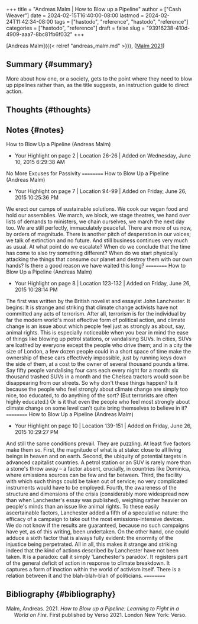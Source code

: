 +++
title = "Andreas Malm | How to Blow up a Pipeline"
author = ["Cash Weaver"]
date = 2024-02-15T16:40:00-08:00
lastmod = 2024-02-24T11:42:34-08:00
tags = ["hastodo", "reference", "hastodo", "reference"]
categories = ["hastodo", "reference"]
draft = false
slug = "93916238-410d-4909-aaa7-8bc81fb6f032"
+++

[Andreas Malm]({{< relref "andreas_malm.md" >}}), (<a href="#citeproc_bib_item_1">Malm 2021</a>)


## Summary {#summary}

More about how one, or a society, gets to the point where they need to blow up pipelines rather than, as the title suggests, an instruction guide to direct action.


## Thoughts {#thoughts}


## Notes {#notes}

﻿How to Blow Up a Pipeline (Andreas Malm)

-   Your Highlight on page 2 | Location 26-26 | Added on Wednesday, June 10, 2015 6:29:38 AM

No More Excuses for Passivity
`========`
How to Blow Up a Pipeline (Andreas Malm)

-   Your Highlight on page 7 | Location 94-99 | Added on Friday, June 26, 2015 10:25:36 PM

We erect our camps of sustainable solutions. We cook our vegan food and hold our assemblies. We march, we block, we stage theatres, we hand over lists of demands to ministers, we chain ourselves, we march the next day too. We are still perfectly, immaculately peaceful. There are more of us now, by orders of magnitude. There is another pitch of desperation in our voices; we talk of extinction and no future. And still business continues very much as usual. At what point do we escalate? When do we conclude that the time has come to also try something different? When do we start physically attacking the things that consume our planet and destroy them with our own hands? Is there a good reason we have waited this long?
`========`
How to Blow Up a Pipeline (Andreas Malm)

-   Your Highlight on page 8 | Location 123-132 | Added on Friday, June 26, 2015 10:28:14 PM

The first was written by the British novelist and essayist John Lanchester. It begins: It is strange and striking that climate change activists have not committed any acts of terrorism. After all, terrorism is for the individual by far the modern world's most effective form of political action, and climate change is an issue about which people feel just as strongly as about, say, animal rights. This is especially noticeable when you bear in mind the ease of things like blowing up petrol stations, or vandalising SUVs. In cities, SUVs are loathed by everyone except the people who drive them; and in a city the size of London, a few dozen people could in a short space of time make the ownership of these cars effectively impossible, just by running keys down the side of them, at a cost to the owner of several thousand pounds a time. Say fifty people vandalising four cars each every night for a month: six thousand trashed SUVs in a month and the Chelsea tractors would soon be disappearing from our streets. So why don't these things happen? Is it because the people who feel strongly about climate change are simply too nice, too educated, to do anything of the sort? (But terrorists are often highly educated.) Or is it that even the people who feel most strongly about climate change on some level can't quite bring themselves to believe in it?
`========`
How to Blow Up a Pipeline (Andreas Malm)

-   Your Highlight on page 10 | Location 139-151 | Added on Friday, June 26, 2015 10:29:27 PM

And still the same conditions prevail. They are puzzling. At least five factors make them so. First, the magnitude of what is at stake: close to all living beings in heaven and on earth. Second, the ubiquity of potential targets in advanced capitalist countries. A petrol station or an SUV is rarely more than a stone's throw away – a factor absent, crucially, in countries like Dominica, where emissions sources can be few and far between. Third, the facility with which such things could be taken out of service; no very complicated instruments would have to be employed. Fourth, the awareness of the structure and dimensions of the crisis (considerably more widespread now than when Lanchester's essay was published), weighing rather heavier on people's minds than an issue like animal rights. To these easily ascertainable factors, Lanchester added a fifth of a speculative nature: the efficacy of a campaign to take out the most emissions-intensive devices. We do not know if the results are guaranteed, because no such campaigns have yet, as of this writing, been undertaken. On the other hand, one could adduce a sixth factor that is always fully evident: the enormity of the injustice being perpetrated. All in all, this makes it strange and striking indeed that the kind of actions described by Lanchester have not been taken. It is a paradox: call it simply 'Lanchester's paradox'. It registers part of the general deficit of action in response to climate breakdown. It captures a form of inaction within the world of activism itself. There is a relation between it and the blah-blah-blah of politicians.
`========`


## Bibliography {#bibliography}

<style>.csl-entry{text-indent: -1.5em; margin-left: 1.5em;}</style><div class="csl-bib-body">
  <div class="csl-entry"><a id="citeproc_bib_item_1"></a>Malm, Andreas. 2021. <i>How to Blow up a Pipeline: Learning to Fight in a World on Fire</i>. First published by Verso 2021. London New York: Verso.</div>
</div>
